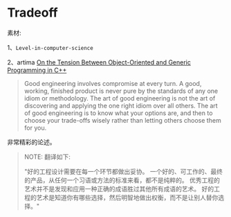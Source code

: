 # Tradeoff

素材:

1、`Level-in-computer-science`

2、artima [On the Tension Between Object-Oriented and Generic Programming in C++](https://www.artima.com/cppsource/type_erasure.html)

> Good engineering involves compromise at every turn. A good, working, finished product is never pure by the standards of any one idiom or methodology. The art of good engineering is not the art of discovering and applying the one right idiom over all others. The art of good engineering is to know what your options are, and then to choose your trade-offs wisely rather than letting others choose them for you.

非常精彩的论述。

> NOTE: 翻译如下:
>
> "好的工程设计需要在每一个环节都做出妥协。
> 一个好的、可工作的、最终的产品，从任何一个习语或方法的标准来看，都不是纯粹的。
> 优秀工程的艺术并不是发现和应用一种正确的成语胜过其他所有成语的艺术。
> 好的工程的艺术是知道你有哪些选择，然后明智地做出权衡，而不是让别人替你选择。"
